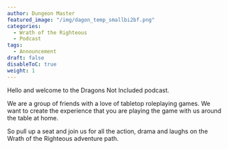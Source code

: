 ```yaml
---
author: Dungeon Master
featured_image: "/img/dagon_temp_smallbi2bf.png"
categories:
  - Wrath of the Righteous
  - Podcast
tags:
  - Announcement
draft: false
disableToC: true
weight: 1
---
```

Hello and welcome to the Dragons Not Included podcast.

We are a group of friends with a love of tabletop roleplaying games. We want to create the experience that you are playing the game with us around the table at home.

So pull up a seat and join us for all the action, drama and laughs  on the Wrath of the Righteous adventure path.
<!--more-->
